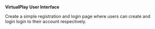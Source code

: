 **VirtualPlay User Interface**

Create a simple registration and login page where users can create and login login to their account respectively.